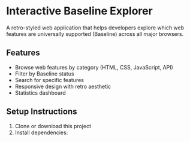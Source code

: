 # Interactive Baseline Explorer

A retro-styled web application that helps developers explore which web features are universally supported (Baseline) across all major browsers.

## Features

- Browse web features by category (HTML, CSS, JavaScript, API)
- Filter by Baseline status
- Search for specific features
- Responsive design with retro aesthetic
- Statistics dashboard

## Setup Instructions

1. Clone or download this project
2. Install dependencies: